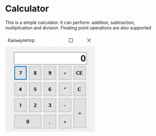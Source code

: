 # Calculator
This is a simple calculator. It can perform: addition, subtraction, multiplication and division. Floating point operations are also supported

![image](2019-09-15.png)

